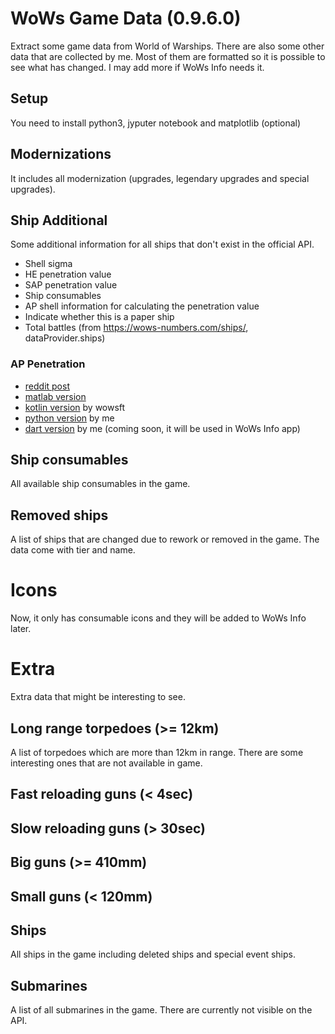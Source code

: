 # WoWs Game Data (0.9.6.0)
Extract some game data from World of Warships. There are also some other data that are collected by me. Most of them are formatted so it is possible to see what has changed. I may add more if WoWs Info needs it.

## Setup
You need to install python3, jyputer notebook and matplotlib (optional)

## Modernizations
It includes all modernization (upgrades, legendary upgrades and special upgrades).

## Ship Additional
Some additional information for all ships that don't exist in the official API.

- Shell sigma
- HE penetration value
- SAP penetration value
- Ship consumables
- AP shell information for calculating the penetration value
- Indicate whether this is a paper ship
- Total battles (from https://wows-numbers.com/ships/, dataProvider.ships)

### AP Penetration
- [reddit post](https://www.reddit.com/r/WorldOfWarships/comments/560yg2/wows_ballistic_model_penetration/)
- [matlab version](https://pastebin.com/1NEwkf7R)
- [kotlin version](https://github.com/EdibleBug/WoWSFT-Kotlin/blob/5d4ce2d4ffb722c010b265ce3c39417eddd009c7/WoWSFT-Data/src/main/kotlin/WoWSFT/utils/PenetrationUtils.kt) by wowsft
- [python version](https://github.com/HenryQuan/WoWs-Game-Data/blob/master/ap_pen.py) by me
- [dart version]() by me (coming soon, it will be used in WoWs Info app)

## Ship consumables
All available ship consumables in the game. 

## Removed ships
A list of ships that are changed due to rework or removed in the game. The data come with tier and name.

# Icons
Now, it only has consumable icons and they will be added to WoWs Info later. 

# Extra
Extra data that might be interesting to see.
## Long range torpedoes (>= 12km)
A list of torpedoes which are more than 12km in range. There are some interesting ones that are not available in game.

## Fast reloading guns (< 4sec)
## Slow reloading guns (> 30sec)
## Big guns (>= 410mm)
## Small guns (< 120mm)
## Ships
All ships in the game including deleted ships and special event ships.

## Submarines
A list of all submarines in the game. There are currently not visible on the API. 

